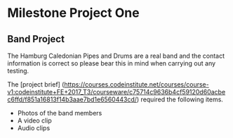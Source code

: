 # Milestone Project One 

## Band Project

The Hamburg Caledonian Pipes and Drums are a real band and the contact information is correct so please bear this in mind when carrying out any testing.
 
The [project brief] (https://courses.codeinstitute.net/courses/course-v1:codeinstitute+FE+2017_T3/courseware/c75714c9636b4cf59120d60acbec6ffd/f851a16813f14b3aae7bd1e6560443cd/) required the following items.

* Photos of the band members
* A video clip
* Audio clips

